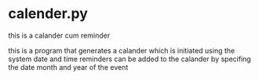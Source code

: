 # calender.py
this is a calander cum reminder

this is a program that generates a calander which is initiated using the system date and time 
reminders can be added to the calander by specifing the date month and year of the event 
